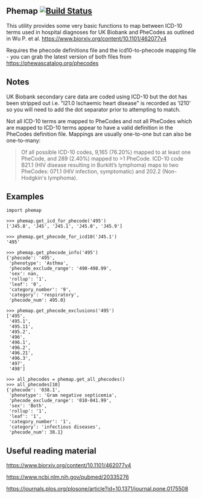 Phemap [![Build Status](https://travis-ci.org/spiros/phemap.svg?branch=master)](https://travis-ci.org/spiros/phemap)
--------------

This utility provides some very basic functions
to map between ICD-10 terms used in hospital diagnoses
for UK Biobank and PheCodes as outlined
in Wu P. et al. https://www.biorxiv.org/content/10.1101/462077v4

Requires the phecode definitions file and the icd10-to-phecode
mapping file - you can grab the latest version of both
files from https://phewascatalog.org/phecodes

Notes
-----

UK Biobank secondary care data are coded using ICD-10 but the dot
has been stripped out i.e. "I21.0 Ischaemic heart disease" is recorded
as 'I210' so you will need to add the dot separator prior to attempting
to match.

Not all ICD-10 terms are mapped to PheCodes and not all PheCodes
which are mapped to ICD-10 terms appear to have a valid definition
in the PheCodes definition file. Mappings are usually one-to-one but can also
be one-to-many: 
> Of all possible ICD-10 codes, 9,165 (76.20%) mapped to at least one PheCode, and 289 (2.40%) mapped to >1 PheCode.  ICD-10 code B21.1 (HIV disease resulting in Burkitt’s lymphoma) maps to two PheCodes: 071.1 (HIV infection, symptomatic) and 202.2 (Non-Hodgkin's lymphoma).

Examples
--------

```
import phemap

>>> phemap.get_icd_for_phecode('495')
['J45.8', 'J45', 'J45.1', 'J45.0', 'J45.9']

>>> phemap.get_phecode_for_icd10('J45.1')
'495'

>>> phemap.get_phecode_info('495')
{'phecode': '495',
 'phenotype': 'Asthma',
 'phecode_exclude_range': '490-498.99',
 'sex': nan,
 'rollup': '1',
 'leaf': '0',
 'category_number': '9',
 'category': 'respiratory',
 'phecode_num': 495.0}

>>> phemap.get_phecode_exclusions('495')
['495',
 '495.1',
 '495.11',
 '495.2',
 '496',
 '496.1',
 '496.2',
 '496.21',
 '496.3',
 '497',
 '498']

>>> all_phecodes = phemap.get_all_phecodes()
>>> all_phecodes[10]
{'phecode': '038.1',
 'phenotype': 'Gram negative septicemia',
 'phecode_exclude_range': '010-041.99',
 'sex': 'Both',
 'rollup': '1',
 'leaf': '1',
 'category_number': '1',
 'category': 'infectious diseases',
 'phecode_num': 38.1}
```

Useful reading material
-----------------------

https://www.biorxiv.org/content/10.1101/462077v4

https://www.ncbi.nlm.nih.gov/pubmed/20335276

https://journals.plos.org/plosone/article?id=10.1371/journal.pone.0175508
